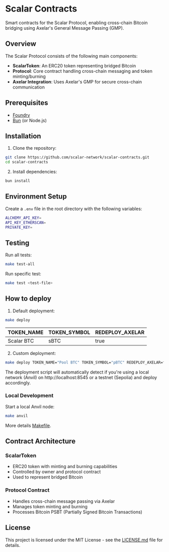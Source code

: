 # Scalar Contracts

Smart contracts for the Scalar Protocol, enabling cross-chain Bitcoin bridging using Axelar's General Message Passing
(GMP).

## Overview

The Scalar Protocol consists of the following main components:

- **ScalarToken**: An ERC20 token representing bridged Bitcoin
- **Protocol**: Core contract handling cross-chain messaging and token minting/burning
- **Axelar Integration**: Uses Axelar's GMP for secure cross-chain communication

## Prerequisites

- [Foundry](https://book.getfoundry.sh/getting-started/installation)
- [Bun](https://bun.sh/) (or Node.js)

## Installation

1. Clone the repository:

```sh
git clone https://github.com/scalar-network/scalar-contracts.git
cd scalar-contracts
```

2. Install dependencies:

```sh
bun install
```

## Environment Setup

Create a `.env` file in the root directory with the following variables:

```sh
ALCHEMY_API_KEY=
API_KEY_ETHERSCAN=
PRIVATE_KEY=
```

## Testing

Run all tests:

```sh
make test-all
```

Run specific test:

```sh
make test <test-file>
```

## How to deploy

1. Default deployment:

```sh
make deploy
```

| TOKEN_NAME | TOKEN_SYMBOL | REDEPLOY_AXELAR |
| ---------- | ------------ | --------------- |
| Scalar BTC | sBTC         | true            |

2. Custom deployment:

```sh
make deploy TOKEN_NAME="Pool BTC" TOKEN_SYMBOL="pBTC" REDEPLOY_AXELAR=false
```

The deployment script will automatically detect if you're using a local network (Anvil) on http://localhost:8545 or a
testnet (Sepolia) and deploy accordingly.

### Local Development

Start a local Anvil node:

```sh
make anvil
```

More details [Makefile](Makefile).

## Contract Architecture

### ScalarToken

- ERC20 token with minting and burning capabilities
- Controlled by owner and protocol contract
- Used to represent bridged Bitcoin

### Protocol Contract

- Handles cross-chain message passing via Axelar
- Manages token minting and burning
- Processes Bitcoin PSBT (Partially Signed Bitcoin Transactions)

## License

This project is licensed under the MIT License - see the [LICENSE.md](LICENSE.md) file for details.
